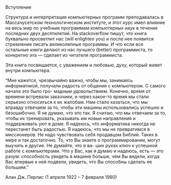 #
Вступление

Структура и интерпретация компьютерных программ преподавалась в Массачусетском технологическом институте, и этот курс имел влияние на весь мир по учебным программам компьютерных наук в течение последних двух десятилетий. На stackoverflow пишут, что книга буквально просветлит нас \(will enlighten you\) и после нее появится стремление писать великолепные программы. И что если все остальные книги делают из нас лучшего \(better\) программиста, то конкретно эта — сделает из читателя программиста.





﻿Эта книга посвящается, с уважением и любовью, духу, который живет внутри компьютера.

“Мне кажется, чрезвычайно важно, чтобы мы, занимаясь информатикой, получали радость от общения с компьютером. С самого начала это было гро- мадным удовольствием. Конечно, время от времени встревали заказчики, и через какое-то время мы стали серьезно относиться к их жалобам. Нам стало казаться, что мы вправду отвечаем за то, чтобы эти машины использовались успешно и безошибочно. Я не думаю, что это так. Я считаю, что мы отвечаем за то, чтобы их тренировать, указывать им новые направления и поддерживать уют в доме. Я надеюсь, что информатика никогда не перестанет быть радостью. Я надеюсь, что мы не превратимся в миссионеров. Не надо чувствовать себя продавцом Библий. Таких в мире и так достаточно. То, что Вы знаете о программировании, могут выучить и другие. Не думайте, что в ва- ших руках ключ к успешной работе с компьютерами. Что у Вас, как я думаю и надеюсь, есть — это разум: способность увидеть в машине больше, чем Вы видели, когда Вас впервые к ней подвели, увидеть, что Вы способны сделать ее бoльшим.” 

Алан Дж. Перлис \(1 апреля 1922 – 7 февраля 1990\)
